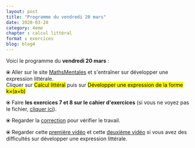 ```yaml
---
layout: post
title: "Programme du vendredi 20 mars"
date: 2020-03-20
category: 4eme
chapter : calcul littéral
format : exercices
blog: blog4
---
```


Voici le programme du <b>vendredi 20 mars</b> :

⦿ Aller sur le site <a href="http://mathsmentales.net/">MathsMentales</a> et s'entraîner sur développer une expression littérale.
<br>
Cliquer sur <mark>Calcul littéral</mark> puis sur <mark>Développer une expression de la forme k×(a+b)</mark>
 
⦿ Faire <b>les exercices 7 et 8 sur le cahier d'exercices</b> (si vous ne voyez pas le fichier, <a href="/exercices/4eme/4eme_exercices_vendredi_20_mars_2020.pdf">cliquer ici</a>). 

<object data="/exercices/4eme/4eme_exercices_vendredi_20_mars_2020.pdf" width="100%" height="500" type='application/pdf'></object>

⦿ Regarder la <a class="correction" href="/exercices/4eme/4eme_exercices_vendredi_20_mars_2020_corrections.pdf">correction</a> pour vérifier  le travail. 
 
⦿ Regarder cette <a class="video" href="https://youtu.be/S_ckQpWzmG8">première vidéo</a> et cette <a class="video" href="https://youtu.be/URNld8xsXgM">deuxième vidéo</a> si vous avez des difficultés sur développer une expression littérale.
